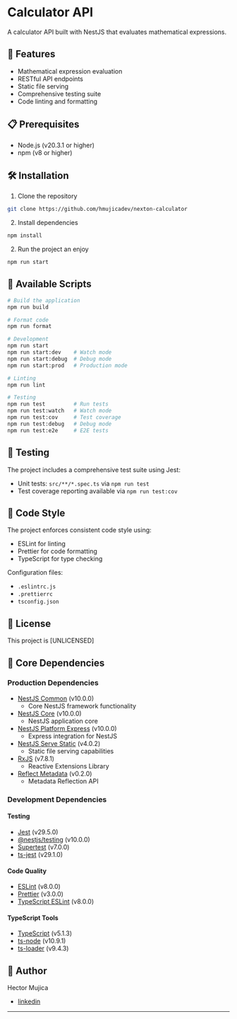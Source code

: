 # Calculator API

A calculator API built with NestJS that evaluates mathematical expressions.

## 🚀 Features

- Mathematical expression evaluation
- RESTful API endpoints
- Static file serving
- Comprehensive testing suite
- Code linting and formatting

## 📋 Prerequisites

- Node.js (v20.3.1 or higher)
- npm (v8 or higher)

## 🛠️ Installation

1. Clone the repository
```bash
git clone https://github.com/hmujicadev/nexton-calculator
```

2. Install dependencies
```bash
npm install
```

2. Run the project an enjoy
```bash
npm run start
```

## 📜 Available Scripts

```bash
# Build the application
npm run build

# Format code
npm run format

# Development
npm run start
npm run start:dev    # Watch mode
npm run start:debug  # Debug mode
npm run start:prod   # Production mode

# Linting
npm run lint

# Testing
npm run test         # Run tests
npm run test:watch   # Watch mode
npm run test:cov     # Test coverage
npm run test:debug   # Debug mode
npm run test:e2e     # E2E tests
```

## 🧪 Testing

The project includes a comprehensive test suite using Jest:

- Unit tests: `src/**/*.spec.ts` via `npm run test`
- Test coverage reporting available via `npm run test:cov`

## 📝 Code Style

The project enforces consistent code style using:

- ESLint for linting
- Prettier for code formatting
- TypeScript for type checking

Configuration files:
- `.eslintrc.js`
- `.prettierrc`
- `tsconfig.json`

## 📄 License

This project is [UNLICENSED]

## 🔧 Core Dependencies

### Production Dependencies

- [NestJS Common](https://docs.nestjs.com/) (v10.0.0)
  - Core NestJS framework functionality
- [NestJS Core](https://docs.nestjs.com/) (v10.0.0)
  - NestJS application core
- [NestJS Platform Express](https://docs.nestjs.com/) (v10.0.0)
  - Express integration for NestJS
- [NestJS Serve Static](https://docs.nestjs.com/techniques/serving-static-files) (v4.0.2)
  - Static file serving capabilities
- [RxJS](https://rxjs.dev/) (v7.8.1)
  - Reactive Extensions Library
- [Reflect Metadata](https://github.com/rbuckton/reflect-metadata) (v0.2.0)
  - Metadata Reflection API

### Development Dependencies

#### Testing
- [Jest](https://jestjs.io/) (v29.5.0)
- [@nestjs/testing](https://docs.nestjs.com/fundamentals/testing) (v10.0.0)
- [Supertest](https://github.com/visionmedia/supertest) (v7.0.0)
- [ts-jest](https://kulshekhar.github.io/ts-jest) (v29.1.0)

#### Code Quality
- [ESLint](https://eslint.org/) (v8.0.0)
- [Prettier](https://prettier.io/) (v3.0.0)
- [TypeScript ESLint](https://typescript-eslint.io/) (v8.0.0)

#### TypeScript Tools
- [TypeScript](https://www.typescriptlang.org/) (v5.1.3)
- [ts-node](https://typestrong.org/ts-node/) (v10.9.1)
- [ts-loader](https://github.com/TypeStrong/ts-loader) (v9.4.3)


## 👥 Author

Hector Mujica
- [linkedin](https://www.linkedin.com/in/hmujicadev/)
---
